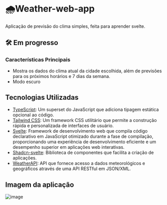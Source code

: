 # 🌧️Weather-web-app
Aplicação de previsão do clima simples, feita para aprender svelte.

## 🛠️ Em progresso
### Características Principais
* Mostra os dados do clima atual da cidade escolhida, além de previsões para os próximos horários e 7 dias da semana.
* Modo escuro

## Tecnologias Utilizadas
* [TypeScript](https://www.typescriptlang.org): Um superset do JavaScript que adiciona tipagem estática opcional ao código.
* [Tailwind CSS](https://tailwindui.com): Um framework CSS utilitário que permite a construção rápida e personalizada de interfaces de usuário.
* [Svelte](https://svelte.dev): Framework de desenvolvimento web que compila código declarativo em JavaScript otimizado durante a fase de compilação, proporcionando uma experiência de desenvolvimento eficiente e um desempenho superior em aplicações web interativas.
* [Shadcn-svelte](https://shadcn-svelte.com): Biblioteca de componentes que facilita a criação de aplicações.
* [WeatherAPI](https://www.weatherapi.com/): API que fornece acesso a dados meteorológicos e geográficos através de uma API RESTful em JSON/XML.

## Imagem da aplicação
![image](https://github.com/Maruquitus/weather-web-app/assets/58173530/6482eae4-a380-43c4-a49e-acc9a55e07ab)
